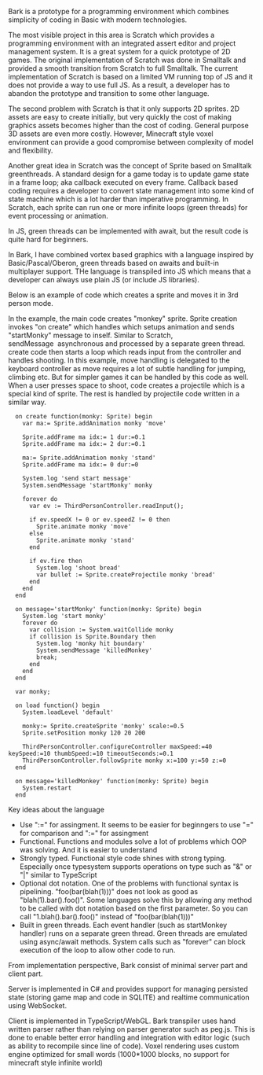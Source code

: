 Bark is a prototype for a programming environment which combines simplicity of coding in Basic with modern technologies.

The most visible project in this area is Scratch which provides a programming environment with an integrated assert editor and project management system. It is a great system for a quick prototype of 2D games. The original implementation of Scratch was done in Smalltalk and provided a smooth transition from Scratch to full Smalltalk. The current implementation of Scratch is based on a limited VM running top of JS and it does not provide a way to use full JS. As a result, a developer has to abandon the prototype and transition to some other language.

The second problem with Scratch is that it only supports 2D sprites. 2D assets are easy to create initially, but very quickly the cost of making graphics assets becomes higher than the cost of coding. General purpose 3D assets are even more costly. However, Minecraft style voxel environment can provide a good compromise between complexity of model and flexibility.

Another great idea in Scratch was the concept of Sprite based on Smalltalk greenthreads. A standard design for a game today is to update game state in a frame loop; aka callback executed on every frame. Callback based coding requires a developer to convert state management into some kind of state machine which is a lot harder than imperative programming. In Scratch, each sprite can run one or more infinite loops (green threads) for event processing or animation.

In JS, green threads can be implemented with await, but the result code is quite hard for beginners.

In Bark, I have combined vortex based graphics with a language inspired by Basic/Pascal/Oberon, green threads based on awaits and built-in multiplayer support. THe language is transpiled into JS which means that a developer can always use plain JS (or include JS libraries). 

Below is an example of code which creates a sprite and moves it in 3rd person mode.

In the example, the main code creates "monkey" sprite. Sprite creation invokes "on create" which handles which setups animation and sends "startMonky" message to inself. Similar to Scratch, sendMessage  asynchronous and processed by a separate green thread. create code then starts a loop which reads input from the controller and handles shooting. In this example, move handling is delegated to the keyboard controller as move requires a lot of subtle handling for jumping, climbing etc. But for simpler games it can be handled by this code as well. When a user presses space to shoot, code creates a projectile which is a special kind of sprite. The rest is handled by projectile code written in a similar way. 

```
  on create function(monky: Sprite) begin
    var ma:= Sprite.addAnimation monky 'move'

    Sprite.addFrame ma idx:= 1 dur:=0.1 
    Sprite.addFrame ma idx:= 2 dur:=0.1

    ma:= Sprite.addAnimation monky 'stand'
    Sprite.addFrame ma idx:= 0 dur:=0

    System.log 'send start message'
    System.sendMessage 'startMonky' monky

    forever do
      var ev := ThirdPersonController.readInput();

      if ev.speedX != 0 or ev.speedZ != 0 then
        Sprite.animate monky 'move'
      else
        Sprite.animate monky 'stand'
      end

      if ev.fire then
        System.log 'shoot bread'
        var bullet := Sprite.createProjectile monky 'bread'
      end
    end
  end

  on message='startMonky' function(monky: Sprite) begin
    System.log 'start monky'
    forever do
      var collision := System.waitCollide monky
      if collision is Sprite.Boundary then
        System.log 'monky hit boundary'
        System.sendMessage 'killedMonkey'
        break;
      end
    end
  end

  var monky;

  on load function() begin
    System.loadLevel 'default'

    monky:= Sprite.createSprite 'monky' scale:=0.5
    Sprite.setPosition monky 120 20 200

    ThirdPersonController.configureController maxSpeed:=40 keySpeed:=10 thumbSpeed:=10 timeoutSeconds:=0.1
    ThirdPersonController.followSprite monky x:=100 y:=50 z:=0
  end

  on message='killedMonkey' function(monky: Sprite) begin
    System.restart
  end
```

Key ideas about the language

- Use ":=" for assingment. It seems to be easier for beginngers to use "=" for comparison and ":=" for assingment
- Functional. Functions and modules solve a lot of problems which OOP was solving. And it is easier to understand
- Strongly typed. Functional style code shines with strong typing. Especially once typesystem supports operations on type such as "&" or "|" similar to TypeScript
- Optional dot notation. One of the problems with functional syntax is pipelining. "foo(bar(blah(1)))" does not look as good as "blah(1).bar().foo()". Some languages solve this by allowing any method to be called with dot notation based on the first parameter. So you can call "1.blah().bar().foo()" instead of "foo(bar(blah(1)))"
- Built in green threads. Each event handler (such as startMonkey handler) runs on a separate green thread. Green threads are emulated using async/await methods. System calls such as "forever" can block execution of the loop to allow other code to run.

From implementation perspective, Bark consist of minimal server part and client part. 

Server is implemented in C# and provides support for managing persisted state (storing game map and code in SQLITE) and realtime communication using WebSocket. 

Client is implemented in TypeScript/WebGL. Bark transpiler uses hand written parser rather than relying on parser generator such as peg.js. This is done to enable better error handling and integration with editor logic (such as ability to recompile since line of code). Voxel rendering uses custom engine optimized for small words (1000*1000 blocks, no support for minecraft style infinite world)

